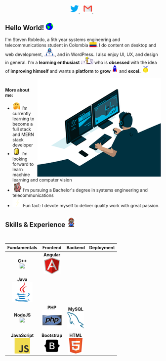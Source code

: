 <p align='center'>
  <a href="https://twitter.com/stevrob790">
    <img width="27px" src="Assets/Twitter.svg" />
  </a>&nbsp;&nbsp;
  <a href="mailto:stevenrobledo790@gmail.com">
    <img width="27px" src="Assets/Gmail.svg" />
  </a>&nbsp;&nbsp;
<!--   <a href="https://stevennrobledo.com">
    <img width="31px" src="Assets/Website.svg" />
  </a> -->
</p>

## Hello World!  <img src="Assets/Earth.gif" width="24px">

I'm Steven Robledo, <!-- [Steven Robledo](https://stevennrobledo.com)--> a 5th year systems engineering and telecommunications student in Colombia <img width="23px" src="Assets/Colombia.svg" />. I do content on desktop and web development, <img width="35px" src="Assets/Developer.gif" />, and in WordPress. I also enjoy UI, UX, and design in general. I'm a **learning enthusiast** <img width="40px" src="Assets/Designer.gif" /> who is **obsessed** with the idea of **improving himself** and wants a **platform** to **grow** <img width="20px" src="Assets/Rocket.gif" /> and **excel.** <img width="23px" src="Assets/Medal.gif" />

<img align="right" alt="GIF" src="Assets/code.gif" width="400" height="320" />

<br>

**More about me:**

<!-- - <img width="37px" src="Assets/wave.gif" /> Visit my portfolio website at [stevennrobledo.com](https://stevennrobledo.com) -->
- <img width="25px" src="Assets/hmm.gif" /> I’m currently learning to become a full stack and MERN stack developer
- <img width="25px" src="Assets/coin.gif" /> I’m looking forward to learn machine learning and computer vision
- <img width="30px" src="Assets/gandalf_parrot.gif" /> I’m pursuing a Bachelor's degree in systems engineering and telecommunications
- <img width="30px" src="Assets/bolt.gif" /> Fun fact: I devote myself to deliver quality work with great passion.

## Skills & Experience&nbsp;<img src="Assets/Mario_Hello_Big.gif" width="30px">

<br>
<table>
<thead> 
      <tr>
      <th>Fundamentals</th>
      <th>Frontend</th>
      <th>Backend</th>
      <th>Deployment</th>
    </tr>
</thead>
<tbody>
 <tr>
<td align="center">
<span><b><center>C++</center></b></span> 
   <a href="https://en.wikipedia.org/wiki/C%2B%2B"><img height=55 src="https://isocpp.org/assets/images/cpp_logo.png"></a> 
</td>


<td align="center">
<span><b><center>Angular</center></b></span> 
   <a href="https://angular.io"><img height=55 src="https://raw.githubusercontent.com/devicons/devicon/master/icons/angularjs/angularjs-original.svg"></a> 
</td>
</tr>

  <td align="center">
<span><b><center>Java</center></b></span> 
   <a href="https://go.java"><img height=65 src="https://raw.githubusercontent.com/devicons/devicon/master/icons/java/java-original.svg"></a> 
</td>

  
<tr>
<td align="center">
<span><b><center>NodeJS</center></b></span> 
   <a href="https://nodejs.org/en/about/"><img height=58 src="https://img.icons8.com/color/2x/nodejs.png"></a> 
</td>

<td align="center">
<span><b><center>PHP</center></b></span> 
   <a href="https://www.php.net"><img height=65 src="https://raw.githubusercontent.com/devicons/devicon/master/icons/php/php-original.svg"></a> 
</td>

<td align="center">
<span><b><center>MySQL</center></b></span> 
   <a href="https://www.mysql.com"><img height=55 src="https://raw.githubusercontent.com/devicons/devicon/master/icons/mysql/mysql-original.svg"></a> 
</td>
</tr>

<tr>
<td align="center">
<span><b><center>JavaScript</center></b></span> 
   <a href="https://javascript.info/intro"><img height=51 src="https://raw.githubusercontent.com/devicons/devicon/master/icons/javascript/javascript-original.svg"></a> 
 </td>
  
<td align="center">
<span><b><center>Bootstrap</center></b></span> 
   <a href="https://getbootstrap.com"><img height=51 src="https://raw.githubusercontent.com/devicons/devicon/master/icons/bootstrap/bootstrap-plain.svg"></a> 
</td>

<td align="center">
<span><b><center>HTML</center></b></span> 
   <a href="https://www.w3schools.com/html/html_intro.asp"><img height=51 src="https://raw.githubusercontent.com/devicons/devicon/master/icons/html5/html5-original.svg"></a> 
</td>
</tr>

</tbody>
</table>

